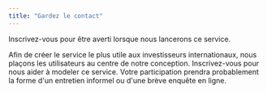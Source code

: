 ```yaml
---
title: "Gardez le contact"
---
```


Inscrivez-vous pour être averti lorsque nous lancerons ce service.

Afin de créer le service le plus utile aux investisseurs internationaux, nous plaçons les utilisateurs au centre de notre conception. Inscrivez-vous pour nous aider à modeler ce service. Votre participation prendra probablement la forme d'un entretien informel ou d'une brève enquête en ligne.

